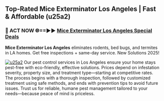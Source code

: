 ## Top-Rated Mice Exterminator Los Angeles | Fast & Affordable (u25a2)

<h3>🐜 ACT NOW 🌐==►► <a href="https://tinyurl.com/yc7vsfwc" rel="nofollow">Mice Exterminator Los Angeles Special Deals</a></h3>

**Mice Exterminator Los Angeles** eliminates rodents, bed bugs, and termites in LA homes. Get free inspections + same-day service. New Solutions 2025!

[![u25a2](https://i.imgur.com/1VzRXn8.jpeg)](https://tinyurl.com/yc7vsfwc)
Our pest control services in Los Angeles ensure your home stays pest-free with eco-friendly, effective solutions. Prices depend on infestation severity, property size, and treatment type—starting at competitive rates. The process begins with a thorough inspection, followed by customized treatment using safe methods, and ends with prevention tips to avoid future issues. Trust us for reliable, humane pest management tailored to your needs—because peace of mind is priceless.